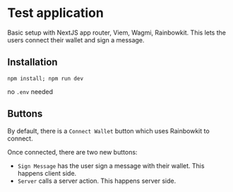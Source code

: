 # Test application

Basic setup with NextJS app router, Viem, Wagmi, Rainbowkit. This lets the users connect their wallet and sign a message.

## Installation
`npm install; npm run dev`

no `.env` needed

## Buttons
By default, there is a `Connect Wallet` button which uses Rainbowkit to connect.

Once connected, there are two new buttons:
- `Sign Message` has the user sign a message with their wallet. This happens client side.
- `Server` calls a server action. This happens server side.
